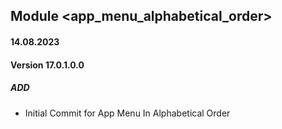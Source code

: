 ## Module <app_menu_alphabetical_order>

#### 14.08.2023
#### Version 17.0.1.0.0
##### ADD
- Initial Commit for App Menu In Alphabetical Order
